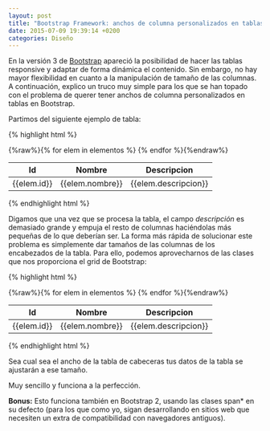 ```yaml
---
layout: post
title: "Bootstrap Framework: anchos de columna personalizados en tablas."
date: 2015-07-09 19:39:14 +0200
categories: Diseño
---
```

En la versión 3 de [Bootstrap](https://getbootstrap.com/docs/3.3/) apareció la posibilidad de hacer las tablas responsive y adaptar de forma dinámica el contenido. Sin embargo, no hay mayor flexibilidad en cuanto a la manipulación de tamaño de las columnas. A continuación, explico un truco muy simple para los que se han topado con el problema de querer tener anchos de columna personalizados en tablas en Bootstrap.

Partimos del siguiente ejemplo de tabla:

{% highlight html %}
<table class="table table-condensed table-striped">
    <thead>
        <tr>
            <th>Id</th>
            <th>Nombre</th>
            <th>Descripcion</th>
        </tr>
    </thead>
    <tbody>
        {%raw%}{% for elem in elementos %}
            <tr>
                <td>{{elem.id}}</td>
                <td>{{elem.nombre}}</td>
                <td>{{elem.descripcion}}</td>
            </tr>
        {% endfor %}{%endraw%}
    </tbody>
</table>
{% endhighlight html %}

Digamos que una vez que se procesa la tabla, el campo _descripción_ es demasiado grande y empuja el resto de columnas haciéndolas más pequeñas de lo que deberían ser. La forma más rápida de solucionar este problema es simplemente dar tamaños de las columnas de los encabezados de la tabla. Para ello, podemos aprovecharnos de las clases que nos proporciona el grid de Bootstrap:

{% highlight html %}
<table class="table table-condensed table-striped">
    <thead>
        <tr>
            <th class="col-sm-2">Id</th>
            <th class="col-sm-4">Nombre</th>
            <th class="col-sm-6">Descripcion</th>
        </tr>
    </thead>
    <tbody>
        {%raw%}{% for elem in elementos %}
            <tr>
                <td>{{elem.id}}</td>
                <td>{{elem.nombre}}</td>
                <td>{{elem.descripcion}}</td>
            </tr>
        {% endfor %}{%endraw%}
    </tbody>
</table>
{% endhighlight html %}

Sea cual sea el ancho de la tabla de cabeceras tus datos de la tabla se ajustarán a ese tamaño.

Muy sencillo y funciona a la perfección.

**Bonus:** Esto funciona también en Bootstrap 2, usando las clases span* en su defecto (para los que como yo, sigan desarrollando en sitios web que necesiten un extra de compatibilidad con navegadores antiguos).
